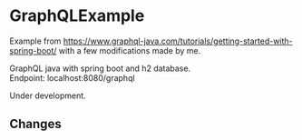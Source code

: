 # GraphQLExample

Example from https://www.graphql-java.com/tutorials/getting-started-with-spring-boot/ with a few modifications made by me. 

GraphQL java with spring boot and h2 database.   
Endpoint: localhost:8080/graphql

Under development.


## Changes
